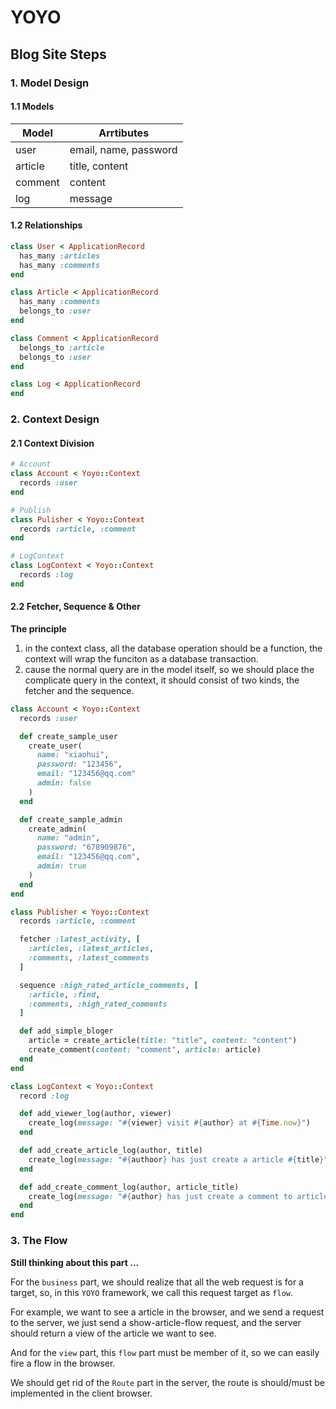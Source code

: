 # YOYO

## Blog Site Steps

### 1. Model Design

#### 1.1 Models

|Model  |            Arrtibutes                |
|-------|--------------------------------------|
|user   | email, name, password                |
|article| title, content                       |
|comment| content                              |
|log    | message                              |

#### 1.2 Relationships

```ruby
class User < ApplicationRecord
  has_many :articles
  has_many :comments
end

class Article < ApplicationRecord
  has_many :comments
  belongs_to :user
end

class Comment < ApplicationRecord
  belongs_to :article
  belongs_to :user
end

class Log < ApplicationRecord
end
```

### 2. Context Design

#### 2.1 Context Division

```ruby
# Account
class Account < Yoyo::Context
  records :user
end

# Publish
class Pulisher < Yoyo::Context
  records :article, :comment
end

# LogContext
class LogContext < Yoyo::Context
  records :log
end
```

#### 2.2 Fetcher, Sequence & Other

**The principle**

1. in the context class, all the database operation should be a function, the context will wrap the funciton as a database transaction.
2. cause the normal query are in the model itself, so we should place the complicate query in the context, it should consist of two kinds, the fetcher and the sequence.

```ruby
class Account < Yoyo::Context
  records :user

  def create_sample_user
    create_user(
      name: "xiaohui",
      password: "123456",
      email: "123456@qq.com"
      admin: false
    )
  end

  def create_sample_admin
    create_admin(
      name: "admin",
      password: "678909876",
      email: "123456@qq.com",
      admin: true
    )
  end
end

class Publisher < Yoyo::Context
  records :article, :comment

  fetcher :latest_activity, [
    :articles, :latest_articles,
    :comments, :latest_comments
  ]

  sequence :high_rated_article_comments, [
    :article, :find,
    :comments, :high_rated_comments
  ]

  def add_simple_bloger
    article = create_article(title: "title", content: "content")
    create_comment(content: "comment", article: article)
  end
end

class LogContext < Yoyo::Context
  record :log

  def add_viewer_log(author, viewer)
    create_log(message: "#{viewer} visit #{author} at #{Time.now}")
  end

  def add_create_article_log(author, title)
    create_log(message: "#{authoor} has just create a article #{title}")
  end

  def add_create_comment_log(author, article_title)
    create_log(message: "#{author} has just create a comment to article #{article_title}")
  end
end
```

### 3. The Flow

**Still thinking about this part ...**

For the `business` part, we should realize that all the web request is for a target,
so, in this `YOYO` framework, we call this request target as `flow`.

For example, we want to see a article in the browser,
and we send a request to the server, we just send a show-article-flow request,
and the server should return a view of the article we want to see.

And for the `view` part, this `flow` part must be member of it,
so we can easily fire a flow in the browser.

We should get rid of the `Route` part in the server, the route is should/must be
implemented in the client browser.
